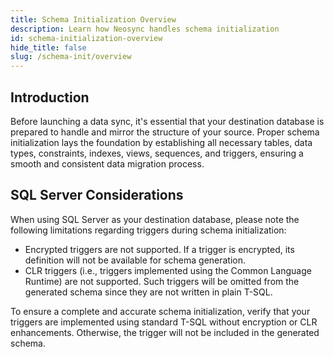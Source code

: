 ```yaml
---
title: Schema Initialization Overview
description: Learn how Neosync handles schema initialization
id: schema-initialization-overview
hide_title: false
slug: /schema-init/overview
---
```

## Introduction
Before launching a data sync, it's essential that your destination database is prepared to handle and mirror the structure of your source. Proper schema initialization lays the foundation by establishing all necessary tables, data types, constraints, indexes, views, sequences, and triggers, ensuring a smooth and consistent data migration process.

## SQL Server Considerations

When using SQL Server as your destination database, please note the following limitations regarding triggers during schema initialization:

- Encrypted triggers are not supported. If a trigger is encrypted, its definition will not be available for schema generation.
- CLR triggers (i.e., triggers implemented using the Common Language Runtime) are not supported. Such triggers will be omitted from the generated schema since they are not written in plain T-SQL.

To ensure a complete and accurate schema initialization, verify that your triggers are implemented using standard T-SQL without encryption or CLR enhancements. Otherwise, the trigger will not be included in the generated schema.

